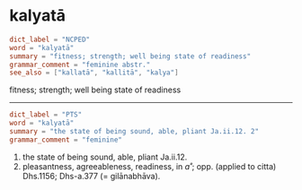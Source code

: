 # kalyatā

``` toml
dict_label = "NCPED"
word = "kalyatā"
summary = "fitness; strength; well being state of readiness"
grammar_comment = "feminine abstr."
see_also = ["kallatā", "kallitā", "kalya"]
```

fitness; strength; well being state of readiness

--------------------

``` toml
dict_label = "PTS"
word = "kalyatā"
summary = "the state of being sound, able, pliant Ja.ii.12. 2"
grammar_comment = "feminine"
```

1. the state of being sound, able, pliant Ja.ii.12.
2. pleasantness, agreeableness, readiness, in *a˚*; opp. (applied to citta) Dhs.1156; Dhs\-a.377 (= gilānabhāva).

